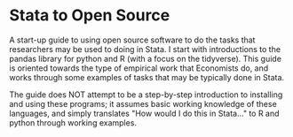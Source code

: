# Stata to Open Source
A start-up guide to using open source software to do the tasks that researchers may be used to doing in Stata. I start with introductions to the pandas library for python and R (with a focus on the tidyverse). 
This guide is oriented towards the type of empirical work that Economists do, and works through some examples of tasks that may be typically done in Stata. 

The guide does NOT attempt to be a step-by-step introduction to installing and using these programs; it assumes basic working knowledge of these languages, and simply translates "How would I do this in Stata..." to R and python through working examples.
